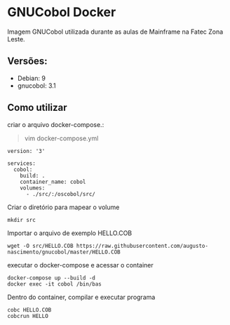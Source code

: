 # GNUCobol Docker

Imagem GNUCobol utilizada durante as aulas de Mainframe na Fatec Zona Leste.

## Versões:  
- Debian: 9
- gnucobol: 3.1

## Como utilizar


criar o arquivo docker-compose.:
> vim docker-compose.yml  
```docker
version: '3'

services:
  cobol:
    build: .
    container_name: cobol
    volumes:
      - ./src/:/oscobol/src/
```

Criar o diretório para mapear o volume
```
mkdir src
```

Importar o arquivo de exemplo HELLO.COB
```
wget -O src/HELLO.COB https://raw.githubusercontent.com/augusto-nascimento/gnucobol/master/HELLO.COB
```

executar o docker-compose e acessar o container
```
docker-compose up --build -d
docker exec -it cobol /bin/bas
```

Dentro do container, compilar e executar programa

```
cobc HELLO.COB
cobcrun HELLO
```